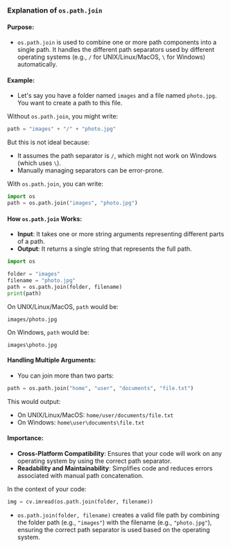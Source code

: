 ### Explanation of `os.path.join`

#### Purpose:

- `os.path.join` is used to combine one or more path components into a single path. It handles the different path separators used by different operating systems (e.g., `/` for UNIX/Linux/MacOS, `\` for Windows) automatically.

#### Example:

- Let's say you have a folder named `images` and a file named `photo.jpg`. You want to create a path to this file.

Without `os.path.join`, you might write:

```python
path = "images" + "/" + "photo.jpg"
```

But this is not ideal because:

- It assumes the path separator is `/`, which might not work on Windows (which uses `\`).
- Manually managing separators can be error-prone.

With `os.path.join`, you can write:

```python
import os
path = os.path.join("images", "photo.jpg")
```

#### How `os.path.join` Works:

- **Input**: It takes one or more string arguments representing different parts of a path.
- **Output**: It returns a single string that represents the full path.

```python
import os

folder = "images"
filename = "photo.jpg"
path = os.path.join(folder, filename)
print(path)
```

On UNIX/Linux/MacOS, `path` would be:

```
images/photo.jpg
```

On Windows, `path` would be:

```
images\photo.jpg
```

#### Handling Multiple Arguments:

- You can join more than two parts:

```python
path = os.path.join("home", "user", "documents", "file.txt")
```

This would output:

- On UNIX/Linux/MacOS: `home/user/documents/file.txt`
- On Windows: `home\user\documents\file.txt`

#### Importance:

- **Cross-Platform Compatibility**: Ensures that your code will work on any operating system by using the correct path separator.
- **Readability and Maintainability**: Simplifies code and reduces errors associated with manual path concatenation.

In the context of your code:

```python
img = cv.imread(os.path.join(folder, filename))
```

- `os.path.join(folder, filename)` creates a valid file path by combining the folder path (e.g., `"images"`) with the filename (e.g., `"photo.jpg"`), ensuring the correct path separator is used based on the operating system.
